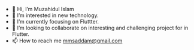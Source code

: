 - 👋 Hi, I’m Muzahidul Islam
- 👀 I’m interested in new technology.
- 🌱 I’m currently focusing on Fluttter.
- 💞️ I’m looking to collaborate on interesting and challenging project for in Flutter.
- 📫 How to reach me mmsaddam@gmail.com

<!---
muzahidul-opti/muzahidul-opti is a ✨ special ✨ repository because its `README.md` (this file) appears on your GitHub profile.
You can click the Preview link to take a look at your changes.
--->
